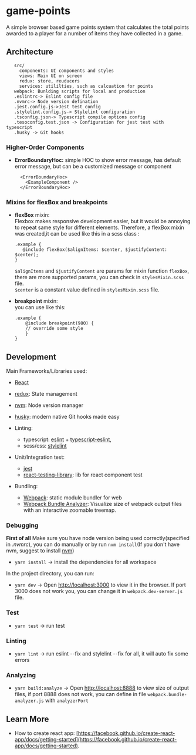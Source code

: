 
# game-points

A simple browser based game points system that calculates the total
points awarded to a player for a number of items they have collected in a game.

## Architecture
```
   src/
     components: UI components and styles
     views: Main UI on screen
     redux: store, reuducers
     services: utililties, such as calcuation for points
   webpack: Bunlding scripts for local and production 
   .eslintrc-> Eslint config file
   .nvmrc-> Node version defination
   .jest.config.js->Jest test config
   .stylelint.config.js-> Stylelint configuration
   .tsconfig.json-> Typescript compile options config
   .tesoconfig.test.json -> Configuration for jest test with typescript
   .husky -> Git hooks
```

### Higher-Order Components
* **ErrorBoundaryHoc:** simple HOC to show error message, has default error message,
  but can be a customized message or component

  ```
    <ErrorBoundaryHoc>
      <ExampleComponent />
    </ErrorBoundaryHoc>

    ```


### Mixins for flexBox and breakpoints
* **flexBox** mixin: \
  Flexbox makes responsive development easier,
  but it would be annoying to repeat same style for different elements.
  Therefore, a flexBox mixin was created,it can be used like this in a scss class :
    ```
    .example {
       @include flexBox($alignItems: $center, $justifyContent: $center);
    } 

    ```
  `$alignItems` and `$justifyContent` are params for mixin function `flexBox`,
  there are more supported params, you can check in `stylesMixin.scss` file. \
  `$center` is a constant value defined in `stylesMixin.scss` file.

* **breakpoint** mixin: \
  you can use like this:
    ```
    .example {
        @include breakpoint(980) {
        // override some style
        }
    }
    ```

## Development
Main Frameworks/Libraries used:

* [React](https://react.dev)
* [redux](https://redux.js.org/): State management
* [nvm](https://github.com/nvm-sh/nvm): Node version manager
* [husky](https://typicode.github.io/husky/#/): modern native Git hooks made easy

* Linting:
    * typescript: [eslint](https://eslint.org/) + [typescript-eslint](https://typescript-eslint.io/),
    * scss/css: [stylelint](https://stylelint.io/)

* Unit/Integration test:
    * [jest](https://jestjs.io/)
    * [react-testing-library](https://testing-library.com/docs/react-testing-library/intro/): lib for react component test

* Bundling:
    * [Webpack](https://webpack.js.org/): static module bundler for web
    * [Webpack Bundle Analyzer](https://github.com/webpack-contrib/webpack-bundle-analyzer): Visualize size of webpack output files with an interactive zoomable treemap.

  
### Debugging

**First of all** Make sure you have node version being used correctly(specified in *.nvmrc*),
you can do manually or by run `nvm install`(If you don't have nvm, suggest to install [nvm](https://github.com/nvm-sh/nvm))

* `yarn install` -> install the dependencies for all workspace

In the project directory, you can run:

* `yarn dev` -> Open [http://localhost:3000](http://localhost:3000) to view it in the browser.
If port 3000 does not work you, you can change it in `webpack.dev-server.js` file.

### Test
* `yarn test` -> run test

### Linting
* `yarn lint` -> run eslint --fix and stylelint --fix for all, it will auto fix some errors

### Analyzing
* `yarn build:analyze` -> Open [http://localhost:8888](http://localhost:8888) to view size of output files, if port 8888 does not work,
you can define in file `webpack.bundle-analyzer.js` with `analyzerPort`


## Learn More
* How to create react app: [https://facebook.github.io/create-react-app/docs/getting-started](https://facebook.github.io/create-react-app/docs/getting-started).

